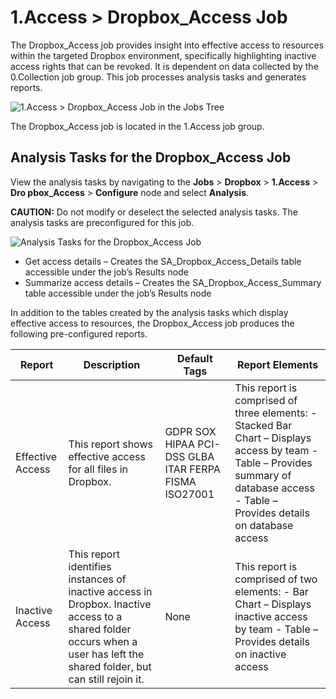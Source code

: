 # 1.Access > Dropbox_Access Job

The Dropbox_Access job provides insight into effective access to resources within the targeted
Dropbox environment, specifically highlighting inactive access rights that can be revoked. It is
dependent on data collected by the 0.Collection job group. This job processes analysis tasks and
generates reports.

![1.Access > Dropbox_Access Job in the Jobs Tree](/img/product_docs/accessanalyzer/solutions/dropbox/accessjobstree.webp)

The Dropbox_Access job is located in the 1.Access job group.

## Analysis Tasks for the Dropbox_Access Job

View the analysis tasks by navigating to the **Jobs** > **Dropbox** > **1.Access** > **Dro
pbox_Access** > **Configure** node and select **Analysis**.

**CAUTION:** Do not modify or deselect the selected analysis tasks. The analysis tasks are
preconfigured for this job.

![Analysis Tasks for the Dropbox_Access Job](/img/product_docs/accessanalyzer/solutions/box/accessanalysis.webp)

- Get access details – Creates the SA_Dropbox_Access_Details table accessible under the job’s
  Results node
- Summarize access details – Creates the SA_Dropbox_Access_Summary table accessible under the job’s
  Results node

In addition to the tables created by the analysis tasks which display effective access to resources,
the Dropbox_Access job produces the following pre-configured reports.

| Report           | Description                                                                                                                                                                | Default Tags                                          | Report Elements                                                                                                                                                                       |
| ---------------- | -------------------------------------------------------------------------------------------------------------------------------------------------------------------------- | ----------------------------------------------------- | ------------------------------------------------------------------------------------------------------------------------------------------------------------------------------------- |
| Effective Access | This report shows effective access for all files in Dropbox.                                                                                                               | GDPR SOX HIPAA PCI-DSS GLBA ITAR FERPA FISMA ISO27001 | This report is comprised of three elements: - Stacked Bar Chart – Displays access by team - Table – Provides summary of database access - Table – Provides details on database access |
| Inactive Access  | This report identifies instances of inactive access in Dropbox. Inactive access to a shared folder occurs when a user has left the shared folder, but can still rejoin it. | None                                                  | This report is comprised of two elements: - Bar Chart – Displays inactive access by team - Table – Provides details on inactive access                                                |
